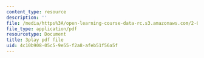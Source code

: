 ```yaml
---
content_type: resource
description: ''
file: /media/https%3A/open-learning-course-data-rc.s3.amazonaws.com/2-003sc-engineering-dynamics-fall-2011/4c10b90805c59e55f2a8afeb51f56a5f_jROTMB142T0.pdf
file_type: application/pdf
resourcetype: Document
title: 3play pdf file
uid: 4c10b908-05c5-9e55-f2a8-afeb51f56a5f
---
```

